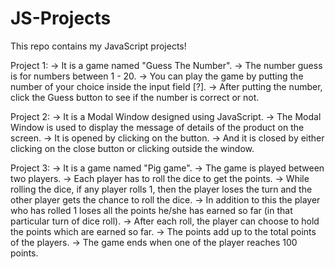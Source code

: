# JS-Projects

This repo contains my JavaScript projects!

Project 1:
-> It is a game named "Guess The Number".
-> The number guess is for numbers between 1 - 20.
-> You can play the game by putting the number of your choice inside the input field [?].
-> After putting the number, click the Guess button to see if the number is correct or not.

Project 2:
-> It is a Modal Window designed using JavaScript.
-> The Modal Window is used to display the message of details of the product on the screen.
-> It is opened by clicking on the button.
-> And it is closed by either clicking on the close button or clicking outside the window.

Project 3:
-> It is a game named "Pig game".
-> The game is played between two players.
-> Each player has to roll the dice to get the points.
-> While rolling the dice, if any player rolls 1, then the player loses the turn and the other player gets the chance to roll the dice.
-> In addition to this the player who has rolled 1 loses all the points he/she has earned so far (in that particular turn of dice roll).
-> After each roll, the player can choose to hold the points which are earned so far.
-> The points add up to the total points of the players.
-> The game ends when one of the player reaches 100 points.
